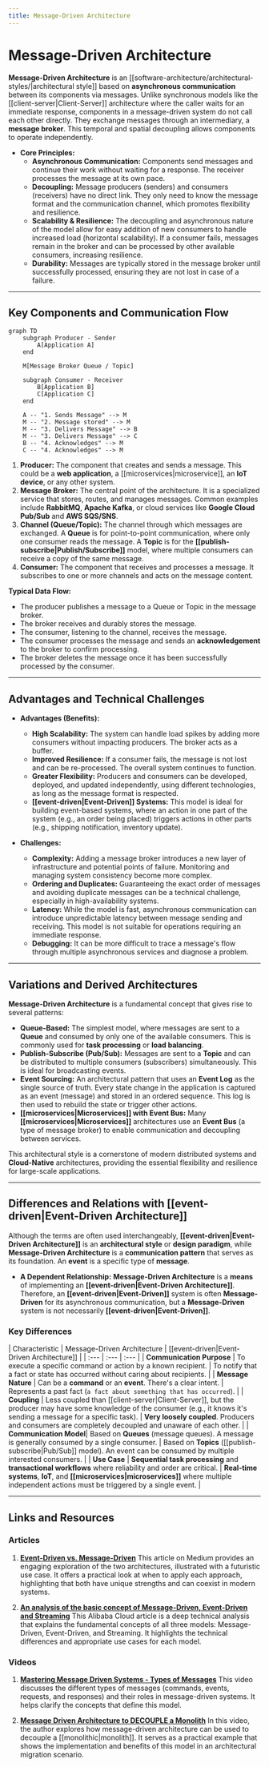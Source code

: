 ```yaml
---
title: Message-Driven Architecture
---
```

# Message-Driven Architecture

**Message-Driven Architecture** is an [[software-architecture/architectural-styles/|architectural style]] based on **asynchronous communication** between its components via messages. Unlike synchronous models like the [[client-server|Client-Server]] architecture where the caller waits for an immediate response, components in a message-driven system do not call each other directly. They exchange messages through an intermediary, a **message broker**. This temporal and spatial decoupling allows components to operate independently.

* **Core Principles:**
    * **Asynchronous Communication:** Components send messages and continue their work without waiting for a response. The receiver processes the message at its own pace.
    * **Decoupling:** Message producers (senders) and consumers (receivers) have no direct link. They only need to know the message format and the communication channel, which promotes flexibility and resilience.
    * **Scalability & Resilience:** The decoupling and asynchronous nature of the model allow for easy addition of new consumers to handle increased load (horizontal scalability). If a consumer fails, messages remain in the broker and can be processed by other available consumers, increasing resilience.
    * **Durability:** Messages are typically stored in the message broker until successfully processed, ensuring they are not lost in case of a failure.

---

## Key Components and Communication Flow

```mermaid
graph TD
    subgraph Producer - Sender
        A[Application A]
    end

    M[Message Broker Queue / Topic]

    subgraph Consumer - Receiver
        B[Application B]
        C[Application C]
    end

    A -- "1. Sends Message" --> M
    M -- "2. Message stored" --> M
    M -- "3. Delivers Message" --> B
    M -- "3. Delivers Message" --> C
    B -- "4. Acknowledges" --> M
    C -- "4. Acknowledges" --> M
```

1.  **Producer:** The component that creates and sends a message. This could be a **web application**, a [[microservices|microservice]], an **IoT device**, or any other system.
2.  **Message Broker:** The central point of the architecture. It is a specialized service that stores, routes, and manages messages. Common examples include **RabbitMQ**, **Apache Kafka**, or cloud services like **Google Cloud Pub/Sub** and **AWS SQS/SNS**.
3.  **Channel (Queue/Topic):** The channel through which messages are exchanged. A **Queue** is for point-to-point communication, where only one consumer reads the message. A **Topic** is for the **[[publish-subscribe|Publish/Subscribe]]** model, where multiple consumers can receive a copy of the same message.
4.  **Consumer:** The component that receives and processes a message. It subscribes to one or more channels and acts on the message content.

**Typical Data Flow:**
* The producer publishes a message to a Queue or Topic in the message broker.
* The broker receives and durably stores the message.
* The consumer, listening to the channel, receives the message.
* The consumer processes the message and sends an **acknowledgement** to the broker to confirm processing.
* The broker deletes the message once it has been successfully processed by the consumer.

---

## Advantages and Technical Challenges

* **Advantages (Benefits):**
    * **High Scalability:** The system can handle load spikes by adding more consumers without impacting producers. The broker acts as a buffer.
    * **Improved Resilience:** If a consumer fails, the message is not lost and can be re-processed. The overall system continues to function.
    * **Greater Flexibility:** Producers and consumers can be developed, deployed, and updated independently, using different technologies, as long as the message format is respected.
    * **[[event-driven|Event-Driven]] Systems:** This model is ideal for building event-based systems, where an action in one part of the system (e.g., an order being placed) triggers actions in other parts (e.g., shipping notification, inventory update).

* **Challenges:**
    * **Complexity:** Adding a message broker introduces a new layer of infrastructure and potential points of failure. Monitoring and managing system consistency become more complex.
    * **Ordering and Duplicates:** Guaranteeing the exact order of messages and avoiding duplicate messages can be a technical challenge, especially in high-availability systems.
    * **Latency:** While the model is fast, asynchronous communication can introduce unpredictable latency between message sending and receiving. This model is not suitable for operations requiring an immediate response.
    * **Debugging:** It can be more difficult to trace a message's flow through multiple asynchronous services and diagnose a problem.

---

## Variations and Derived Architectures

**Message-Driven Architecture** is a fundamental concept that gives rise to several patterns:

* **Queue-Based:** The simplest model, where messages are sent to a **Queue** and consumed by only one of the available consumers. This is commonly used for **task processing** or **load balancing**.
* **Publish-Subscribe (Pub/Sub):** Messages are sent to a **Topic** and can be distributed to multiple consumers (subscribers) simultaneously. This is ideal for broadcasting events.
* **Event Sourcing:** An architectural pattern that uses an **Event Log** as the single source of truth. Every state change in the application is captured as an event (message) and stored in an ordered sequence. This log is then used to rebuild the state or trigger other actions.
* **[[microservices|Microservices]] with Event Bus:** Many **[[microservices|Microservices]]** architectures use an **Event Bus** (a type of message broker) to enable communication and decoupling between services.

This architectural style is a cornerstone of modern distributed systems and **Cloud-Native** architectures, providing the essential flexibility and resilience for large-scale applications.

---

## Differences and Relations with [[event-driven|Event-Driven Architecture]]

Although the terms are often used interchangeably, **[[event-driven|Event-Driven Architecture]]** is an **architectural style** or **design paradigm**, while **Message-Driven Architecture** is a **communication pattern** that serves as its foundation. An **event** is a specific type of **message**.

* **A Dependent Relationship:** **Message-Driven Architecture** is a **means** of implementing an **[[event-driven|Event-Driven Architecture]]**. Therefore, an **[[event-driven|Event-Driven]]** system is often **Message-Driven** for its asynchronous communication, but a **Message-Driven** system is not necessarily **[[event-driven|Event-Driven]]**.

### **Key Differences**

| Characteristic | Message-Driven Architecture | [[event-driven|Event-Driven Architecture]] |
| :--- | :--- | :--- |
| **Communication Purpose** | To execute a specific command or action by a known recipient. | To notify that a fact or state has occurred without caring about recipients. |
| **Message Nature** | Can be a **command** or an **event**. There's a clear intent. | Represents a past fact (`a fact about something that has occurred`). |
| **Coupling** | Less coupled than [[client-server|Client-Server]], but the producer may have some knowledge of the consumer (e.g., it knows it's sending a message for a specific task). | **Very loosely coupled**. Producers and consumers are completely decoupled and unaware of each other. |
| **Communication Model**| Based on **Queues** (message queues). A message is generally consumed by a single consumer. | Based on **Topics** ([[publish-subscribe|Pub/Sub]] model). An event can be consumed by multiple interested consumers. |
| **Use Case** | **Sequential task processing** and **transactional workflows** where reliability and order are critical. | **Real-time systems**, **IoT**, and **[[microservices|microservices]]** where multiple independent actions must be triggered by a single event. |

---

## **Links and Resources**

### **Articles**

1.  **[Event-Driven vs. Message-Driven](https://medium.com/@alexdorand/event-driven-vs-message-driven-5f476d5932b4)**
    This article on Medium provides an engaging exploration of the two architectures, illustrated with a futuristic use case. It offers a practical look at when to apply each approach, highlighting that both have unique strengths and can coexist in modern systems.

2.  **[An analysis of the basic concept of Message-Driven, Event-Driven and Streaming](https://www.alibabacloud.com/blog/an-analysis-of-the-basic-concept-of-message-driven-event-driven-and-streaming_599521)**
    This Alibaba Cloud article is a deep technical analysis that explains the fundamental concepts of all three models: Message-Driven, Event-Driven, and Streaming. It highlights the technical differences and appropriate use cases for each model.

### **Videos**

1.  **[Mastering Message Driven Systems - Types of Messages](https://www.youtube.com/watch?v=krSek1PMwAA)**
    This video discusses the different types of messages (commands, events, requests, and responses) and their roles in message-driven systems. It helps clarify the concepts that define this model.

2.  **[Message Driven Architecture to DECOUPLE a Monolith](https://www.youtube.com/watch?v=bxGkavGaEiM)**
    In this video, the author explores how message-driven architecture can be used to decouple a [[monolithic|monolith]]. It serves as a practical example that shows the implementation and benefits of this model in an architectural migration scenario.